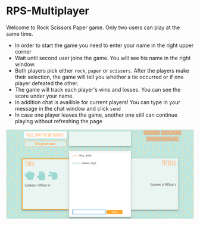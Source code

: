 # RPS-Multiplayer

Welcome to Rock Scissors Paper game. Only two users can play at the same time.

- In order to start the game you need to enter your name in the right upper corner
- Wait until second user joins the game. You will see his name in the right window.
- Both players pick either `rock`, `paper` or `scissors`. After the players make their selection, the game will tell you whether a tie occurred or if one player defeated the other.
- The game will track each player's wins and losses. You can see the score under your name.
- In addition chat is availible for current players! You can type in your message in the chat window and click `send`
- In case one player leaves the game, another one still can continue playing without refreshing the page

![ScreenShot](assets/images/ScreenShot.png)
